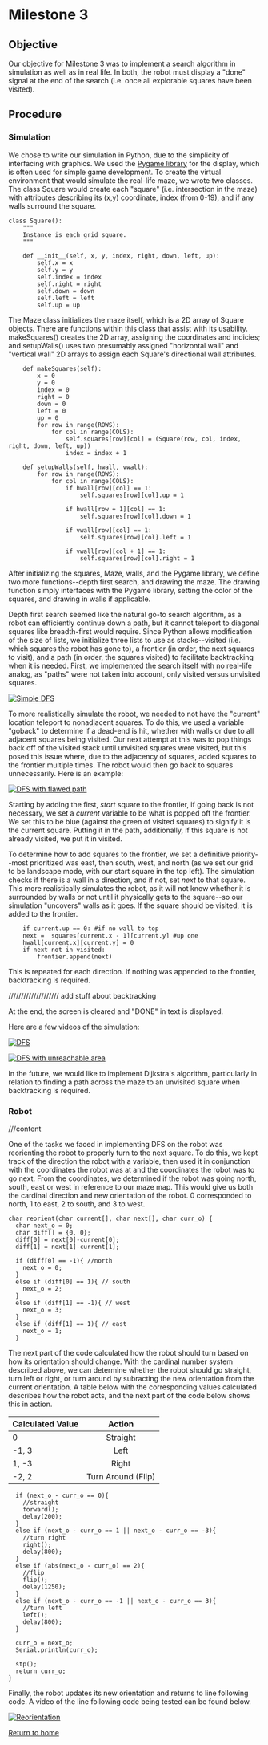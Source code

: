 # Milestone 3

## Objective
Our objective for Milestone 3 was to implement a search algorithm in simulation as well as in real life. In both, the robot must display a "done" signal at the end of the search (i.e. once all explorable squares have been visited).

## Procedure

### Simulation
We chose to write our simulation in Python, due to the simplicity of interfacing with graphics. We used the [Pygame library](https://www.pygame.org/) for the display, which is often used for simple game development. To create the virtual environment that would simulate the real-life maze, we wrote two classes. The class Square would create each "square" (i.e. intersection in the maze) with attributes describing its (x,y) coordinate, index (from 0-19), and if any walls surround the square.

```
class Square():
	""" 
	Instance is each grid square.
	"""

	def __init__(self, x, y, index, right, down, left, up):
		self.x = x
		self.y = y
		self.index = index
		self.right = right
		self.down = down
		self.left = left
		self.up = up
```

The Maze class initializes the maze itself, which is a 2D array of Square objects. There are functions within this class that assist with its usability. makeSquares() creates the 2D array, assigning the coordinates and indicies; and setupWalls() uses two presumably assigned "horizontal wall" and "vertical wall" 2D arrays to assign each Square's directional wall attributes.

```
	def makeSquares(self):
		x = 0
		y = 0
		index = 0
		right = 0
		down = 0
		left = 0
		up = 0
		for row in range(ROWS):
			for col in range(COLS):
				self.squares[row][col] = (Square(row, col, index, right, down, left, up))
				index = index + 1

	def setupWalls(self, hwall, vwall):
		for row in range(ROWS):
			for col in range(COLS):
				if hwall[row][col] == 1:
					self.squares[row][col].up = 1

				if hwall[row + 1][col] == 1:
					self.squares[row][col].down = 1

				if vwall[row][col] == 1:
					self.squares[row][col].left = 1

				if vwall[row][col + 1] == 1:
					self.squares[row][col].right = 1
```

After initializing the squares, Maze, walls, and the Pygame library, we define two more functions--depth first search, and drawing the maze. The drawing function simply interfaces with the Pygame library, setting the color of the squares, and drawing in walls if applicable.

Depth first search seemed like the natural go-to search algorithm, as a robot can efficiently continue down a path, but it cannot teleport to diagonal squares like breadth-first would require. Since Python allows modification of the size of lists, we initialize three lists to use as stacks--visited (i.e. which squares the robot has gone to), a frontier (in order, the next squares to visit), and a path (in order, the squares visited) to facilitate backtracking when it is needed. First, we implemented the search itself with no real-life analog, as "paths" were not taken into account, only visited versus unvisited squares. 

[![Simple DFS](http://img.youtube.com/vi/R9SG0TY4oV8/0.jpg)](https://www.youtube.com/watch?v=R9SG0TY4oV8)

To more realistically simulate the robot, we needed to not have the "current" location teleport to nonadjacent squares. To do this, we used a variable "goback" to determine if a dead-end is hit, whether with walls or due to all adjacent squares being visited. Our next attempt at this was to pop things back off of the visited stack until unvisited squares were visited, but this posed this issue where, due to the adjacency of squares, added squares to the frontier multiple times. The robot would then go back to squares unnecessarily. Here is an example:

[![DFS with flawed path](http://img.youtube.com/vi/sWuasLnlQh4/0.jpg)](https://www.youtube.com/watch?v=sWuasLnlQh4)

Starting by adding the first, _start_ square to the frontier, if going back is not necessary, we set a _current_ variable to be what is popped off the frontier. We set this to be blue (against the green of visited squares) to signify it is the current square. Putting it in the path, additionally, if this square is not already visited, we put it in visited. 

To determine how to add squares to the frontier, we set a definitive priority--most prioritized was east, then south, west, and north (as we set our grid to be landscape mode, with our start square in the top left). The simulation checks if there is a wall in a direction, and if not, set _next_ to that square. This more realistically simulates the robot, as it will not know whether it is surrounded by walls or not until it physically gets to the square--so our simulation "uncovers" walls as it goes. If the square should be visited, it is added to the frontier. 

```
    if current.up == 0: #if no wall to top
	next =  squares[current.x - 1][current.y] #up one
	hwall[current.x][current.y] = 0
	if next not in visited:
	    frontier.append(next)
```

This is repeated for each direction. If nothing was appended to the frontier, backtracking is required. 

//////////////////// add stuff about backtracking

At the end, the screen is cleared and "DONE" in text is displayed.

Here are a few videos of the simulation:

[![DFS](http://img.youtube.com/vi/RPFqAKOzDf8/0.jpg)](https://www.youtube.com/watch?v=RPFqAKOzDf8)

[![DFS with unreachable area](http://img.youtube.com/vi/JWV8G73PGTc/0.jpg)](https://www.youtube.com/watch?v=JWV8G73PGTc)

In the future, we would like to implement Dijkstra's algorithm, particularly in relation to finding a path across the maze to an unvisited square when backtracking is required.

### Robot

///content

One of the tasks we faced in implementing DFS on the robot was reorienting the robot to properly turn to the next square. To do this, we kept track of the direction the robot with a variable, then used it in conjunction with the coordinates the robot was at and the coordinates the robot was to go next. From the coordinates, we determined if the robot was going north, south, east or west in reference to our maze map. This would give us both the cardinal direction and new orientation of the robot. 0 corresponded to north, 1 to east, 2 to south, and 3 to west. 

```
char reorient(char current[], char next[], char curr_o) {
  char next_o = 0;
  char diff[] = {0, 0};
  diff[0] = next[0]-current[0];
  diff[1] = next[1]-current[1];
  
  if (diff[0] == -1){ //north
    next_o = 0;
  }
  else if (diff[0] == 1){ // south
    next_o = 2; 
  }
  else if (diff[1] == -1){ // west
    next_o = 3; 
  }
  else if (diff[1] == 1){ // east
    next_o = 1;
  }
```

The next part of the code calculated how the robot should turn based on how its orientation should change. With the cardinal number system described above, we can determine whether the robot should go straight, turn left or right, or turn around by subracting the new orientation from the current orientation. A table below with the corresponding values calculated describes how the robot acts, and the next part of the code below shows this in action.

| Calculated Value | Action |
| ---------------- |:------:|
| 0 | Straight |
| -1, 3 | Left |
| 1, -3 | Right |
| -2, 2 | Turn Around (Flip) |

```
  if (next_o - curr_o == 0){
    //straight
    forward();
    delay(200);
  }
  else if (next_o - curr_o == 1 || next_o - curr_o == -3){
    //turn right
    right();
    delay(800);
  }
  else if (abs(next_o - curr_o) == 2){
    //flip
    flip();
    delay(1250);
  }
  else if (next_o - curr_o == -1 || next_o - curr_o == 3){
    //turn left
    left();
    delay(800);
  }
  
  curr_o = next_o;
  Serial.println(curr_o);
  
  stp();
  return curr_o;
}
```

Finally, the robot updates its new orientation and returns to line following code. A video of the line following code being tested can be found below.

[![Reorientation](http://img.youtube.com/vi/crRketHEy54/0.jpg)](https://www.youtube.com/watch?v=crRketHEy54)

[Return to home](https://sofyacalvin.github.io/ece3400-group3/)
